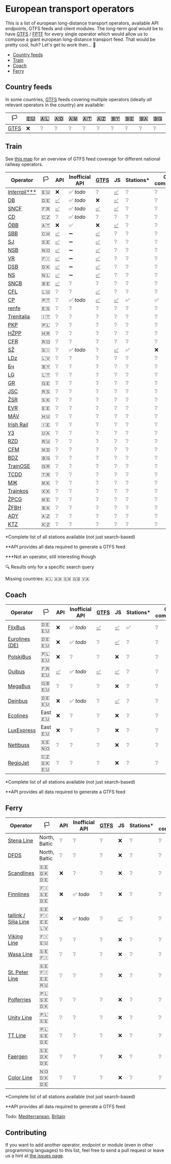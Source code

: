 # European transport operators

This is a list of european long-distance transport operators, available API endpoints, GTFS feeds and client modules. The long-term goal would be to have [GTFS](https://developers.google.com/transit/gtfs/) / [FPTF](https://github.com/public-transport/friendly-public-transport-format) for every single operator which would allow us to compose a giant european long-distance transport feed. That would be pretty cool, huh? Let's get to work then… 🔨

- [Country feeds](#country-feeds)
- [Train](#train)
- [Coach](#coach)
- [Ferry](#ferry)

## Country feeds

In some countries, [GTFS](https://developers.google.com/transit/gtfs/) feeds covering multiple operators (ideally *all* relevant operators in the country) are available:

| 🏳️ | 🇪🇺 | 🇦🇱 | 🇦🇩 | 🇦🇲 | 🇦🇹 | 🇦🇿 | 🇧🇾 | 🇧🇪 | 🇧🇦 | 🇧🇬 | 🇭🇷 | 🇨🇾 | 🇨🇿 | 🇩🇰 | 🇪🇪 | 🇲🇰 | 🇫🇮 | 🇫🇷 | 🇬🇪 | 🇩🇪 | 🇬🇷 | 🇭🇺 | 🇮🇸 | 🇮🇪 | 🇮🇹 | 🇰🇿 | 🇽🇰 | 🇱🇻 | 🇱🇮 | 🇱🇹 | 🇱🇺 | 🇲🇹 | 🇲🇩 | 🇲🇨 | 🇲🇪 | 🇳🇱 | 🇳🇴 | 🇵🇱 | 🇵🇹 | 🇷🇴 | 🇷🇺 | 🇸🇲 | 🇷🇸 | 🇸🇰 | 🇸🇮 | 🇪🇸 | 🇸🇪 | 🇨🇭 | 🇹🇷 | 🇺🇦 | 🇬🇧 | 🇻🇦 |
| - | - | - | - | - | - | - | - | - | - | - | - | - | - | - | - | - | - | - | - | - | - | - | - | - | - | - | - | - | - | - | - | - | - | - | - | - | - | - | - | - | - | - | - | - | - | - | - | - | - | - | - | - |
| [GTFS](https://developers.google.com/transit/gtfs/) | ❌ | ❔ | ❔ | ❔ | ❔ | ❔ | ❔ | ❔ | ❔ | ❔ | ❔ | ❔ | ❔ | [✅](https://help.rejseplanen.dk) | ❔ | ❔ | [✅](http://dev.hsl.fi/gtfs.matka/) | [✅](https://navitia.opendatasoft.com/explore/?sort=modified&q=&refine.geographicarea=France) | ❔ | ❌ | ❔ | ❔ | ❔ | ❔ | ❔ | ❔ | ❔ | ❔ | ❔ | ❔ | [✅](http://openov.lu/) | ❔ | ❔ | ❔ | ❔ | [✅](https://openov.nl/) | [✅](https://data.norge.no/data/norsk-reiseinformasjon/nasjonale-rutedata-norge) | ❔ | ❔ | ❔ | ❔ | ❔ | ❔ | ❔ | ❔ | ❔ | [✅](http://www.trafiklab.se/api) | [✅](http://gtfs.geops.ch/) | ❔ | ❔ | ❔ | ❔ |

## Train

See [this map](train-gtfs/readme.md) for an overview of GTFS feed coverage for different national railway operators.

Operator | 🏳️ | API | Inofficial API | [GTFS](https://developers.google.com/transit/gtfs/) | JS | Stations\* | GTFS-compatible\*\*
-------- | --------- | --- | -------------- | ---- | -- | --------- | ------
[*Interrail\*\*\**](https://www.interrail.eu/) | 🇪🇺 | ❌ | ✅ *todo* | ❔ | [✅](https://github.com/juliuste/interrail/) | ❔ | ❔
[DB](https://www.bahn.de) | 🇩🇪 | [✅](http://data.deutschebahn.com/dataset?groups=apis) | ✅ *todo* | ❌ | [✅](https://github.com/derhuerst/db-hafas/) | ❔ | ❔
[SNCF](http://www.sncf.fr) | 🇫🇷 | [✅](https://www.digital.sncf.com/startup/api) | ✅ *todo* | [✅](https://navitia.opendatasoft.com/explore/?sort=modified&q=&refine.geographicarea=France) | [✅](https://github.com/juliuste/sncf) | ❔ | ❔
[CD](https://www.cd.cz/) | 🇨🇿 | ❔ | ✅ *todo* | ❔ | ❔ | ❔ | ❔
[ÖBB](http://www.oebb.at) | 🇦🇹 | ❌ | ✅ | ❌ | [✅](https://github.com/juliuste/oebb) | ❔ | ❔
[SBB](https://www.sbb.ch) | 🇨🇭 | [✅](https://data.sbb.ch/api/v1/documentation) | ➖ | [✅](http://gtfs.geops.ch/) | ❔ | ❔ | ❔
[SJ](https://www.sj.se/) | 🇸🇪 | [✅](http://www.trafiklab.se/api) | ➖ | [✅](http://www.trafiklab.se/api) | ❔ | ❔ | ❔
[NSB](https://www.nsb.no/) | 🇳🇴 | [✅](https://data.norge.no/data/norsk-reiseinformasjon/nasjonale-rutedata-norge) | ➖ | [✅](https://data.norge.no/data/norsk-reiseinformasjon/nasjonale-rutedata-norge) | ❔ | ❔ | ❔
[VR](https://www.vr.fi) | 🇫🇮 | [✅](https://www.digitransit.fi/) | ➖ | [✅](http://dev.hsl.fi/gtfs.matka/) | ❔ | ❔ | ❔
[DSB](https://www.dsb.dk/) | 🇩🇰 | [✅](https://help.rejseplanen.dk/hc/da/articles/214174465-Rejseplanens-API) | ➖ | [✅](https://help.rejseplanen.dk) | ❔ | ❔ | ❔
[NS](https://www.ns.nl/) | 🇳🇱 | [✅](https://openov.nl/) | ➖ | [✅](https://openov.nl/) | ❔ | ❔ | ❔
[SNCB](http://www.belgianrail.be/) | 🇧🇪 | [✅](https://api.irail.be/) | ❔ | ❔ | ❔ | ❔ | ❔
[CFL](http://www.cfl.lu/) | 🇱🇺 | ❔ | ❔ | [✅](http://openov.lu/) | ❔ | ❔ | ❔
[CP](https://www.cp.pt) | 🇵🇹 | ❔ | ✅ *todo* | [✅](https://gtfs.directory/comboios-de-portugal/) | [✅](https://github.com/juliuste/comboios) | ✅ | ✅
[renfe](http://www.renfe.com/) | 🇪🇸 | ❔ | ❔ | ❔ | ❔ | ❔ | ❔
[Trenitalia](http://www.trenitalia.com) | 🇮🇹 | ❔ | ❔ | ❔ | ❔ | ❔ | ❔
[PKP](http://pkp.pl/) | 🇵🇱 | ❔ | ❔ | ❔ | ❔ | ❔ | ❔
[HŽPP](http://www.hzpp.hr/) | 🇭🇷 | ❔ | ❔ | ❔ | ❔ | ❔ | ❔
[CFR](https://www.cfrcalatori.ro/) | 🇷🇴 | ❔ | ❔ | ❔ | ❔ | ❔ | ❔
[SŽ](http://www.slo-zeleznice.si) | 🇸🇮 | ❔ | ✅ *todo* | ❔ | [✅](https://github.com/juliuste/slovenske-zeleznice) | ✅ | ❌
[LDz](https://www.ldz.lv/) | 🇱🇻 | ❔ | ❔ | ❔ | ❔ | ❔ | ❔
[Бч](http://www.rw.by/) | 🇧🇾 | ❔ | ❔ | ❔ | ❔ | ❔ | ❔
[LG](http://www.litrail.lt) | 🇱🇹 | ❔ | ❔ | ❔ | ❔ | ❔ | ❔
[GR](http://www.railway.ge) | 🇬🇪 | ❔ | ❔ | ❔ | ❔ | ❔ | ❔
[JSC](http://serbianrailways.com/) | 🇷🇸 | ❔ | ❔ | ❔ | ❔ | ❔ | ❔
[ŽSR](http://www.slovakrail.sk/) | 🇸🇰 | ❔ | ❔ | ❔ | ❔ | ❔ | ❔
[EVR](http://www.evr.ee/) | 🇪🇪 | ❔ | ❔ | ❔ | ❔ | ❔ | ❔
[MÁV](https://www.mavcsoport.hu/) | 🇭🇺 | ❔ | ❔ | ❔ | ❔ | ❔ | ❔
[Irish Rail](http://www.irishrail.ie) | 🇮🇪 | ❔ | ❔ | ❔ | ❔ | ❔ | ❔
[УЗ](http://www.uz.gov.ua/en/) | 🇺🇦 | ❔ | ❔ | ❔ | ❔ | ❔ | ❔
[RZD](http://pass.rzd.ru/main-pass/public/en) | 🇷🇺 | ❔ | ❔ | ❔ | ❔ | ❔ | ❔
[CFM](http://www.railway.md/) | 🇲🇩 | ❔ | ❔ | ❔ | ❔ | ❔ | ❔
[BDZ](http://www.bdz.bg) | 🇧🇬 | ❔ | ❔ | ❔ | ❔ | ❔ | ❔
[TrainOSE](http://www.trainose.gr/) | 🇬🇷 | ❔ | ❔ | ❔ | ❔ | ❔ | ❔
[TCDD](http://www.tcdd.gov.tr/) | 🇹🇷 | ❔ | ❔ | ❔ | ❔ | ❔ | ❔
[МЖ](http://www.mzi.mk/) | 🇲🇰 | ❔ | ❔ | ❔ | ❔ | ❔ | ❔
[Trainkos](http://www.trainkos.com/) | 🇽🇰 | ❔ | ❔ | ❔ | ❔ | ❔ | ❔
[ŽPCG](http://www.zcg-prevoz.me/) | 🇲🇪 | ❔ | ❔ | ❔ | ❔ | ❔ | ❔
[ŽFBH](http://www.zfbh.ba/) | 🇧🇦 | ❔ | ❔ | ❔ | ❔ | ❔ | ❔
[ADY](https://ady.az/) | 🇦🇿 | ❔ | ❔ | ❔ | ❔ | ❔ | ❔
[KTZ](http://www.railways.kz/) | 🇰🇿 | ❔ | ❔ | ❔ | ❔ | ❔ | ❔

\*Complete list of all stations available (not just search-based)

\*\*API provides all data required to generate a GTFS feed

\*\*\*Not an operator, still interesting though

🔍 Results only for a specific search query

Missing countries: 🇦🇱 🇦🇲 🇸🇲 🇬🇧 🇻🇦

## Coach

Operator | 🏳️ | API | Inofficial API | [GTFS](https://developers.google.com/transit/gtfs/) | JS | Stations\* | GTFS-compatible\*\*
-------- | --------- | --- | -------------- | ---- | -- | --------- | ------
[FlixBus](https://www.flixbus.com/) | 🇩🇪 🇪🇺 | ❌ | ✅ *todo* | [✅](http://data.ndovloket.nl/flixbus/) | [✅](https://github.com/juliuste/meinfernbus) | ✅ | ❔
[Eurolines (DE)](https://www.eurolines.de) | 🇩🇪 🇪🇺 | ❌ | ✅ *todo* | ❔ | [✅](https://github.com/juliuste/eurolines-de) | ❔ | ❔
[PolskiBus](http://www.polskibus.com) | 🇵🇱 🇪🇺 | ❌ | ❔ | ❔ | ❌ | ❔ | ❔
[Ouibus](https://www.ouibus.com/) | 🇫🇷 🇪🇺 | [✅](https://api.idbus.com/) | ✅ *todo* | [✅](https://api.idbus.com/#gtfs-file) | [✅](https://github.com/juliuste/ouibus) | ❔ | ❔
[MegaBus](https://uk.megabus.com/) | 🇬🇧 🇪🇺 | ❔ | ❔ | ❔ | ❌ | ❔ | ❔
[Deinbus](https://www.deinbus.de/) | 🇩🇪 🇪🇺 | ❌ | ✅ *todo* | ❔ | [✅](https://github.com/juliuste/deinbus) | ❔ | ❔
[Ecolines](https://ecolines.net) | East 🇪🇺 | ❌ | ❔ | ❔ | ❌ | ❔ | ❔
[LuxExpress](https://luxexpress.eu) | East 🇪🇺 | ❌ | ❔ | ❔ | ❌ | ❔ | ❔
[Nettbuss](https://www.nettbuss.se/) | 🇸🇪 🇳🇴 | ❔ | ❔ | ❔ | ❌ | ❔ | ❔
[RegioJet](https://www.regiojet.com/) | 🇨🇿 🇸🇰 🇪🇺 | ❔ | ❔ | ❔ | ❌ | ❔ | ❔

\*Complete list of all stations available (not just search-based)

\*\*API provides all data required to generate a GTFS feed

## Ferry

Operator | 🏳️ | API | Inofficial API | [GTFS](https://developers.google.com/transit/gtfs/) | JS | Stations\* | GTFS-compatible\*\*
-------- | --------- | --- | -------------- | ---- | -- | --------- | ------
[Stena Line](https://www.stenaline.de/) | North, Baltic | ❔ | ❔ | ❔ | ❌ | ❔ | ❔
[DFDS](https://www.dfdsseaways.com/) | North, Baltic | ❔ | ❔ | ❔ | ❌ | ❔ | ❔
[Scandlines](https://www.scandlines.com/) | 🇸🇪 🇩🇰 🇩🇪 | ❌ | ❔ | ❔ | ❌ | ❔ | ❔
[Finnlines](https://www.finnlines.com/) | 🇫🇮 🇸🇪 🇩🇪 | ❌ | ✅ *todo* | ❔ | ❌ | ❔ | ❔
[tallink / Silja Line](https://www.tallink.com/) | 🇸🇪 🇫🇮 🇪🇪 🇱🇻 | ❌ | ✅ *todo* | ❔ | [✅](https://github.com/juliuste/tallink) | ❔ | ❔
[Viking Line](http://www.vikingline.fi/) | 🇫🇮 🇪🇺 | ❔ | ❔ | ❔ | ❌ | ❔ | ❔
[Wasa Line](https://www.wasaline.com/) | 🇸🇪 🇫🇮 | ❔ | ❔ | ❔ | ❌ | ❔ | ❔
[St. Peter Line](https://stpeterline.com/) | 🇸🇪 🇫🇮 🇪🇪 🇷🇺 | ❔ | ❔ | ❔ | ❌ | ❔ | ❔
[Polferries](http://polferries.pl/) | 🇵🇱 🇸🇪 🇩🇰 | ❔ | ❔ | ❔ | ❌ | ❔ | ❔
[Unity Line](https://www.unityline.pl/) | 🇵🇱 🇸🇪 | ❔ | ❔ | ❔ | ❌ | ❔ | ❔
[TT Line](https://ttline.com/) | 🇵🇱 🇸🇪 🇩🇪 | ❔ | ❔ | ❔ | ❌ | ❔ | ❔
[Faergen](https://www.faergen.dk) | 🇸🇪 🇩🇰 🇩🇪 | ❔ | ❔ | ❔ | ❌ | ❔ | ❔
[Color Line](https://www.colorline.com/) | 🇳🇴 🇩🇰 🇩🇪 | ❔ | ❔ | ❔ | ❌ | ❔ | ❔

\*Complete list of all stations available (not just search-based)

\*\*API provides all data required to generate a GTFS feed

Todo: [Mediterranean](https://wikitravel.org/en/Ferries_in_the_Mediterranean), [Britain](https://wikitravel.org/en/Ferry_routes_to_British_Mainland)

## Contributing

If you want to add another operator, endpoint or module (even in other programming languages) to this list, feel free to send a pull request or leave us a hint at [the issues page](https://github.com/public-transport/european-transport-operators/issues).
